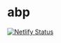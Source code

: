 # abp

[![Netlify Status](https://api.netlify.com/api/v1/badges/1f71df7a-432d-4544-bfb3-65300ae1ffb3/deploy-status)](https://app.netlify.com/sites/abpaintanddrywall/deploys)
